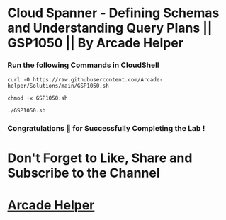 # Cloud Spanner - Defining Schemas and Understanding Query Plans || GSP1050 || By Arcade Helper

### Run the following Commands in CloudShell
 
```
curl -O https://raw.githubusercontent.com/Arcade-helper/Solutions/main/GSP1050.sh

chmod +x GSP1050.sh

./GSP1050.sh
```

### Congratulations 🎉 for Successfully Completing the Lab !


# Don't Forget to Like, Share and Subscribe to the Channel

# [Arcade Helper](https://www.youtube.com/@ArcadeHelper1418)
